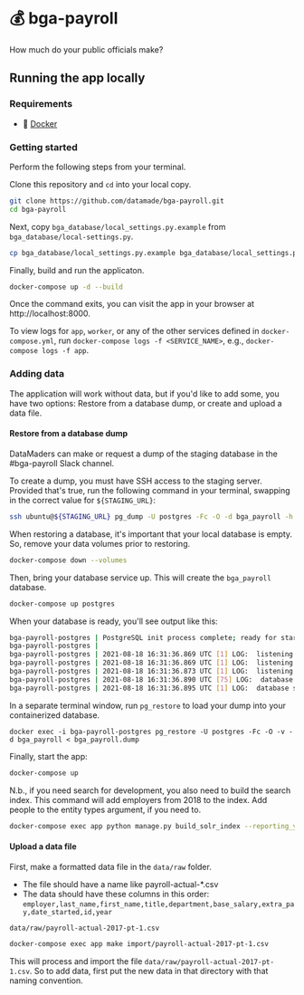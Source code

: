 # 💰 bga-payroll

How much do your public officials make?

## Running the app locally

### Requirements

- 🐳 [Docker](https://hub.docker.com/search/?type=edition&offering=community)

### Getting started

Perform the following steps from your terminal.

Clone this repository and `cd` into your local copy.

```bash
git clone https://github.com/datamade/bga-payroll.git
cd bga-payroll
```

Next, copy `bga_database/local_settings.py.example` from `bga_database/local-settings.py`.

```bash
cp bga_database/local_settings.py.example bga_database/local_settings.py
```

Finally, build and run the applicaton.

```bash
docker-compose up -d --build
```

Once the command exits, you can visit the app in your browser at
http://localhost:8000.

To view logs for `app`, `worker`, or any of the other services defined in
`docker-compose.yml`, run `docker-compose logs -f <SERVICE_NAME>`, e.g.,
`docker-compose logs -f app`.

### Adding data

The application will work without data, but if you'd like to add some,
you have two options: Restore from a database dump, or create and upload a data file.

#### Restore from a database dump

DataMaders can make or request a dump of the staging database in the #bga-payroll Slack channel.

To create a dump, you must have SSH access to the staging server. Provided that's true, run the following command in your terminal, swapping in the correct value for `${STAGING_URL}`:

```bash
ssh ubuntu@${STAGING_URL} pg_dump -U postgres -Fc -O -d bga_payroll -h ${RDS_URL} > bga_payroll.dump
```

When restoring a database, it's important that your local database is empty. So, remove your data volumes prior to restoring.

```bash
docker-compose down --volumes
```

Then, bring your database service up. This will create the `bga_payroll` database.

```bash
docker-compose up postgres
```

When your database is ready, you'll see output like this:

```bash
bga-payroll-postgres | PostgreSQL init process complete; ready for start up.
bga-payroll-postgres |
bga-payroll-postgres | 2021-08-18 16:31:36.869 UTC [1] LOG:  listening on IPv4 address "0.0.0.0", port 5432
bga-payroll-postgres | 2021-08-18 16:31:36.869 UTC [1] LOG:  listening on IPv6 address "::", port 5432
bga-payroll-postgres | 2021-08-18 16:31:36.873 UTC [1] LOG:  listening on Unix socket "/var/run/postgresql/.s.PGSQL.5432"
bga-payroll-postgres | 2021-08-18 16:31:36.890 UTC [75] LOG:  database system was shut down at 2021-08-18 16:31:36 UTC
bga-payroll-postgres | 2021-08-18 16:31:36.895 UTC [1] LOG:  database system is ready to accept connections
```

In a separate terminal window, run `pg_restore` to load your dump into your containerized database.

```
docker exec -i bga-payroll-postgres pg_restore -U postgres -Fc -O -v -d bga_payroll < bga_payroll.dump
```

Finally, start the app:

```bash
docker-compose up
```

N.b., if you need search for development, you also need to build the search index. This command will add employers from 2018 to the index. Add people to the entity types argument, if you need to.

```bash
docker-compose exec app python manage.py build_solr_index --reporting_year 2018 --entity-types units,departments --chunksize=25
```

#### Upload a data file

First, make a formatted data file in the `data/raw` folder. 

* The file should have a name like payroll-actual-*.csv
* The data should have these columns in this order: `employer,last_name,first_name,title,department,base_salary,extra_pay,date_started,id,year`

`data/raw/payroll-actual-2017-pt-1.csv`

```bash
docker-compose exec app make import/payroll-actual-2017-pt-1.csv
```

This will process and import the file `data/raw/payroll-actual-2017-pt-1.csv`. So to add data, first put the new data in that directory with that naming convention.
